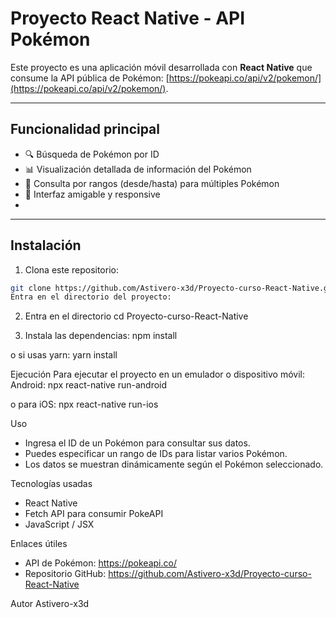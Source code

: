 # Proyecto React Native - API Pokémon

Este proyecto es una aplicación móvil desarrollada con **React Native** que consume la API pública de Pokémon: [https://pokeapi.co/api/v2/pokemon/](https://pokeapi.co/api/v2/pokemon/).

---

## Funcionalidad principal

- 🔍 Búsqueda de Pokémon por ID
- 📊 Visualización detallada de información del Pokémon
- 🔢 Consulta por rangos (desde/hasta) para múltiples Pokémon
- 📱 Interfaz amigable y responsive
- 
---

## Instalación

1. Clona este repositorio:

```bash
git clone https://github.com/Astivero-x3d/Proyecto-curso-React-Native.git
Entra en el directorio del proyecto:
```


2. Entra en el directorio
cd Proyecto-curso-React-Native

3. Instala las dependencias:
npm install

o si usas yarn:
yarn install

Ejecución
Para ejecutar el proyecto en un emulador o dispositivo móvil:
Android:
npx react-native run-android

o para iOS:
npx react-native run-ios

Uso

- Ingresa el ID de un Pokémon para consultar sus datos.
- Puedes especificar un rango de IDs para listar varios Pokémon.
- Los datos se muestran dinámicamente según el Pokémon seleccionado.

Tecnologías usadas

- React Native
- Fetch API para consumir PokeAPI
- JavaScript / JSX

Enlaces útiles
- API de Pokémon: https://pokeapi.co/
- Repositorio GitHub: https://github.com/Astivero-x3d/Proyecto-curso-React-Native

Autor
Astivero-x3d

